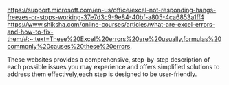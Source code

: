 https://support.microsoft.com/en-us/office/excel-not-responding-hangs-freezes-or-stops-working-37e7d3c9-9e84-40bf-a805-4ca6853a1ff4   
https://www.shiksha.com/online-courses/articles/what-are-excel-errors-and-how-to-fix-them/#:~:text=These%20Excel%20errors%20are%20usually,formulas%20commonly%20causes%20these%20errors.

These websites provides a comprehensive, step-by-step description of each possible issues you may experience and offers simplified solutions to address them effectively,each step is designed to be user-friendly. 
